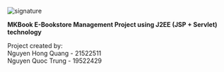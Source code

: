 ![signature](https://github.com/HiQuang210/MKBookJ2EE/assets/119526513/8d9dd2b0-db47-48ff-9898-ed7e3a0d07f6)

**MKBook E-Bookstore Management Project using J2EE (JSP + Servlet) technology**

Project created by: <br>
Nguyen Hong Quang - 21522511  <br>
Nguyen Quoc Trung - 19522429
